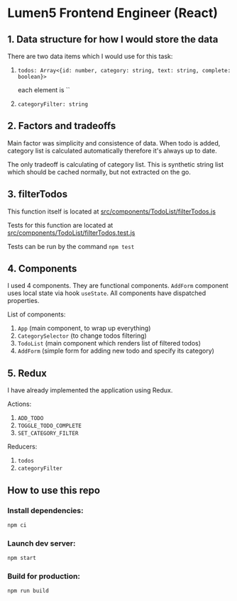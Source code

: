 # Lumen5 Frontend Engineer (React)

## 1. Data structure for how I would store the data

There are two data items which I would use for this task:

1. `todos: Array<{id: number, category: string, text: string, complete: boolean}>`

    each element is ``
     
1. `categoryFilter: string`

## 2. Factors and tradeoffs

Main factor was simplicity and consistence of data. When todo is added, category list is calculated automatically therefore it's always up to date.

The only tradeoff is calculating of category list. This is synthetic string list which should be cached normally, but not extracted on the go.

## 3. filterTodos

This function itself is located at [src/components/TodoList/filterTodos.js](src/helpers/filterTodos.js)

Tests for this function are located at [src/components/TodoList/filterTodos.test.js](src/helpers/filterTodos.test.js)

Tests can be run by the command `npm test`

## 4. Components

I used 4 components. They are functional components. `AddForm` component uses local state via hook `useState`. All components have dispatched properties.

List of components:

1. `App` (main component, to wrap up everything)
1. `CategorySelector` (to change todos filtering)
1. `TodoList` (main component which renders list of filtered todos)
1. `AddForm` (simple form for adding new todo and specify its category)

## 5. Redux

I have already implemented the application using Redux.

Actions:

1. `ADD_TODO`
1. `TOGGLE_TODO_COMPLETE`
1. `SET_CATEGORY_FILTER`

Reducers:

1. `todos`
1. `categoryFilter`

## How to use this repo

### Install dependencies:

```bash
npm ci
```

### Launch dev server:

```bash
npm start
```

### Build for production:

```bash
npm run build
```
